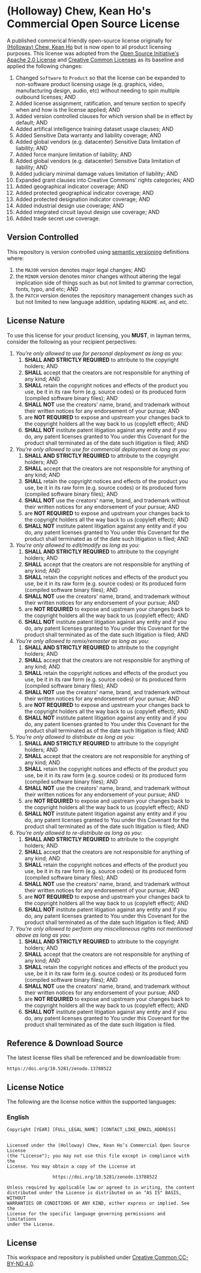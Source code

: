 # (Holloway) Chew, Kean Ho's Commercial Open Source License

A published commerical friendly open-source license originally for
[(Holloway) Chew, Kean Ho](https://github.com/ChewKeanHo) but is now open to all
product licensing purposes. This license was adopted from the
[Open Source Initiative's Apache 2.0 License](https://opensource.org/license/apache-2-0)
and [Creative Common Licenses](https://creativecommons.org/)
as its baseline and applied the following changes:

1. Changed `Software` to `Product` so that the license can be expanded to
   non-software product licensing usage (e.g. graphics, video, manufacturing
   design, audio, etc) without needing to spin multiple outbound licenses; AND
2. Added license assignment, ratification, and tenure section to specify when
   and how is the license applied; AND
3. Added version controlled clauses for which version shall be in effect by
   default; AND
4. Added artifical intelligence training dataset usage clauses; AND
5. Added Sensitive Data warranty and liability coverage; AND
6. Added global vendors (e.g. datacenter) Sensitive Data limitation of
   liability; AND
7. Added force manjure limitation of liability; AND
8. Added global vendors (e.g. datacenter) Sensitive Data limitation of
   liability; AND
9. Added judiciary minimal damage values limitation of liability; AND
10. Expanded grant clauses into Creative Commons' rights categories; AND
11. Added geographical indicator coverage; AND
12. Added protected geographical indicator coverage; AND
13. Added protected designation indicator coverage; AND
14. Added industrial design use coverage; AND
15. Added integrated circuit layout design use coverage; AND
16. Added trade secret use coverage.




## Version Controlled

This repository is version controlled using
[semantic versioning](https://semver.org/) definitions where:

1. the `MAJOR` version denotes major legal changes; AND
2. the `MINOR` version denotes minor changes without altering the legal
   implication side of things such as but not limited to grammar correction,
   fonts, typo, and etc; AND
3. the `PATCH` version denotes the repository management changes such as but
   not limited to new language addition, updating `README.md`, and etc.




## License Nature

To use this license for your product licensing, you **MUST**, in layman terms,
consider the following as your recipient perpectives:

1. *You're only allowed to use for personal deployment as long as you*:
   1. **SHALL AND STRICTLY REQUIRED** to attribute to the copyright holders; AND
   2. **SHALL** accept that the creators are not responsible for anything of
      any kind; AND
   3. **SHALL** retain the copyright notices and effects of the product you
      use, be it in its raw form (e.g. source codes) or its produced form
      (compiled software binary files); AND
   4. **SHALL NOT** use the creators' name, brand, and trademark without their
      written notices for any endorsement of your pursue; AND
   5. are **NOT REQUIRED** to expose and upstream your changes back to the
      copyright holders all the way back to us (copyleft effect); AND
   6. **SHALL NOT** institute patent litigation against any entity and if you
      do, any patent licenses granted to You under this Covenant for the product
      shall terminated as of the date such litigation is filed; AND
2. *You're only allowed to use for commercial deployment as long as you*:
   1. **SHALL AND STRICTLY REQUIRED** to attribute to the copyright holders; AND
   2. **SHALL** accept that the creators are not responsible for anything of
      any kind; AND
   3. **SHALL** retain the copyright notices and effects of the product you
      use, be it in its raw form (e.g. source codes) or its produced form
      (compiled software binary files); AND
   4. **SHALL NOT** use the creators' name, brand, and trademark without their
      written notices for any endorsement of your pursue; AND
   5. are **NOT REQUIRED** to expose and upstream your changes back to the
      copyright holders all the way back to us (copyleft effect); AND
   6. **SHALL NOT** institute patent litigation against any entity and if you
      do, any patent licenses granted to You under this Covenant for the product
      shall terminated as of the date such litigation is filed; AND
3. *You're only allowed to edit/modify as long as you*:
   1. **SHALL AND STRICTLY REQUIRED** to attribute to the copyright holders; AND
   2. **SHALL** accept that the creators are not responsible for anything of
      any kind; AND
   3. **SHALL** retain the copyright notices and effects of the product you
      use, be it in its raw form (e.g. source codes) or its produced form
      (compiled software binary files); AND
   4. **SHALL NOT** use the creators' name, brand, and trademark without their
      written notices for any endorsement of your pursue; AND
   5. are **NOT REQUIRED** to expose and upstream your changes back to the
      copyright holders all the way back to us (copyleft effect); AND
   6. **SHALL NOT** institute patent litigation against any entity and if you
      do, any patent licenses granted to You under this Covenant for the product
      shall terminated as of the date such litigation is filed; AND
4. *You're only allowed to remix/remaster as long as you*:
   1. **SHALL AND STRICTLY REQUIRED** to attribute to the copyright holders; AND
   2. **SHALL** accept that the creators are not responsible for anything of
      any kind; AND
   3. **SHALL** retain the copyright notices and effects of the product you
      use, be it in its raw form (e.g. source codes) or its produced form
      (compiled software binary files); AND
   4. **SHALL NOT** use the creators' name, brand, and trademark without their
      written notices for any endorsement of your pursue; AND
   5. are **NOT REQUIRED** to expose and upstream your changes back to the
      copyright holders all the way back to us (copyleft effect); AND
   6. **SHALL NOT** institute patent litigation against any entity and if you
      do, any patent licenses granted to You under this Covenant for the product
      shall terminated as of the date such litigation is filed; AND
5. *You're only allowed to distribute as long as you*:
   1. **SHALL AND STRICTLY REQUIRED** to attribute to the copyright holders; AND
   2. **SHALL** accept that the creators are not responsible for anything of
      any kind; AND
   3. **SHALL** retain the copyright notices and effects of the product you
      use, be it in its raw form (e.g. source codes) or its produced form
      (compiled software binary files); AND
   4. **SHALL NOT** use the creators' name, brand, and trademark without their
      written notices for any endorsement of your pursue; AND
   5. are **NOT REQUIRED** to expose and upstream your changes back to the
      copyright holders all the way back to us (copyleft effect); AND
   6. **SHALL NOT** institute patent litigation against any entity and if you
      do, any patent licenses granted to You under this Covenant for the product
      shall terminated as of the date such litigation is filed; AND
6. *You're only allowed to re-distribute as long as you*:
   1. **SHALL AND STRICTLY REQUIRED** to attribute to the copyright holders; AND
   2. **SHALL** accept that the creators are not responsible for anything of
      any kind; AND
   3. **SHALL** retain the copyright notices and effects of the product you
      use, be it in its raw form (e.g. source codes) or its produced form
      (compiled software binary files); AND
   4. **SHALL NOT** use the creators' name, brand, and trademark without their
      written notices for any endorsement of your pursue; AND
   5. are **NOT REQUIRED** to expose and upstream your changes back to the
      copyright holders all the way back to us (copyleft effect); AND
   6. **SHALL NOT** institute patent litigation against any entity and if you
      do, any patent licenses granted to You under this Covenant for the product
      shall terminated as of the date such litigation is filed; AND
7. *You're only allowed to perform any miscellaneous rights not mentioned above
   as long as you*:
   1. **SHALL AND STRICTLY REQUIRED** to attribute to the copyright holders; AND
   2. **SHALL** accept that the creators are not responsible for anything of
      any kind; AND
   3. **SHALL** retain the copyright notices and effects of the product you
      use, be it in its raw form (e.g. source codes) or its produced form
      (compiled software binary files); AND
   4. **SHALL NOT** use the creators' name, brand, and trademark without their
      written notices for any endorsement of your pursue; AND
   5. are **NOT REQUIRED** to expose and upstream your changes back to the
      copyright holders all the way back to us (copyleft effect); AND
   6. **SHALL NOT** institute patent litigation against any entity and if you
      do, any patent licenses granted to You under this Covenant for the product
      shall terminated as of the date such litigation is filed.




## Reference & Download Source

The latest license files shall be referenced and be downloadable from:

```
https://doi.org/10.5281/zenodo.13788522
```




## License Notice

The following are the license notice within the supported languages:

### English

```
Copyright [YEAR] [FULL_LEGAL_NAME] [CONTACT_LIKE_EMAIL_ADDRESS]


Licensed under the (Holloway) Chew, Kean Ho’s Commercial Open Source License
(the "License"); you may not use this file except in compliance with the
License. You may obtain a copy of the License at

                 https://doi.org/10.5281/zenodo.13788522

Unless required by applicable law or agreed to in writing, the content
distributed under the License is distributed on an "AS IS" BASIS, WITHOUT
WARRANTIES OR CONDITIONS OF ANY KIND, either express or implied. See the
License for the specific language governing permissions and limitations
under the License.
```




## License

This workspace and repository is published under
[Creative Common CC-BY-ND 4.0](https://creativecommons.org/licenses/by-nd/4.0/legalcode.en).
